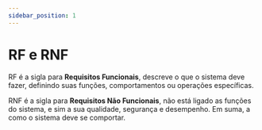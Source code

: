 ```yaml
---
sidebar_position: 1
---
```


# RF e RNF

RF é a sigla para **Requisitos Funcionais**, descreve o que o sistema deve fazer, definindo suas funções, comportamentos ou operações específicas.

RNF é a sigla para **Requisitos Não Funcionais**, não está ligado as funções do sistema, e sim a sua qualidade, segurança e desempenho. Em suma, a como o sistema deve se comportar.
        